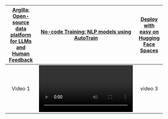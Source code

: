 |[Argilla: Open-source data platform for LLMs and Human Feedback](https://github.com/argilla-io/argilla)|[No-code Training: NLP models using AutoTrain](https://www.argilla.io/blog/argilla-meets-autotrain)|[Deploy with easy on Hugging Face Spaces](https://huggingface.co/new-space?template=argilla/argilla-template-space)|
| :-------------------------------------------------------------------------------------------------------------------------------------------------: | :-------------------------------------------------------------------------------------------------------------------------------------------------: | :-------------------------------------------------------------------------------------------------------------------------------------------------: |
| Video 1 | <video src="https://user-images.githubusercontent.com/1107111/223220683-fbfa63da-367c-4cfa-bda5-66f47413b6b0.mp4" width="300"/> | video 3 |
